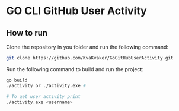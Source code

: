 # GO CLI GitHub User Activity

## How to run

Clone the repository in you folder and run the following command:

```bash
git clone https://github.com/KvaKvaker/GoGitHubUserActivity.git
```

Run the following command to build and run the project:

```bash
go build
./activity or ./activity.exe # 

# To get user activity print
./activity.exe <username>
```
